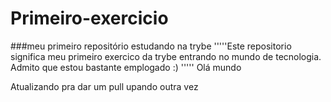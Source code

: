 # Primeiro-exercicio
###meu primeiro repositório estudando na trybe 
'''''Este repositorio significa meu primeiro exercico da trybe entrando no mundo de tecnologia. Admito que estou bastante emplogado :) '''''
Olá mundo 

Atualizando pra dar um pull
upando outra vez 
